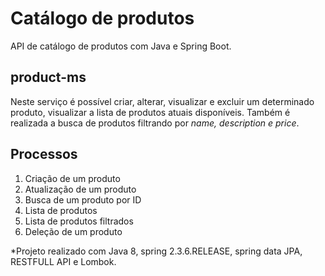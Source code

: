 
# Catálogo de produtos

API de catálogo de produtos com Java e Spring Boot.

## product-ms

Neste serviço é possível criar, alterar, visualizar e excluir um determinado produto, visualizar a lista de produtos atuais disponíveis. Também é realizada a busca de produtos filtrando por *name, description e price*.


## Processos

1. Criação de um produto
2. Atualização de um produto
3. Busca de um produto por ID
4. Lista de produtos
5. Lista de produtos filtrados
6. Deleção de um produto

*Projeto realizado com Java 8, spring 2.3.6.RELEASE, spring data JPA, RESTFULL API e Lombok.
